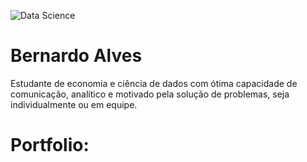   ![Data Science](https://user-images.githubusercontent.com/76501426/125810787-27c884f8-23f4-4df1-b485-ae5d8f6a0dc5.png)


# Bernardo Alves
  Estudante de economia e ciência de dados com ótima capacidade de comunicação, analítico e motivado pela solução de problemas, seja individualmente ou em equipe.
  
  
# Portfolio:

## 

